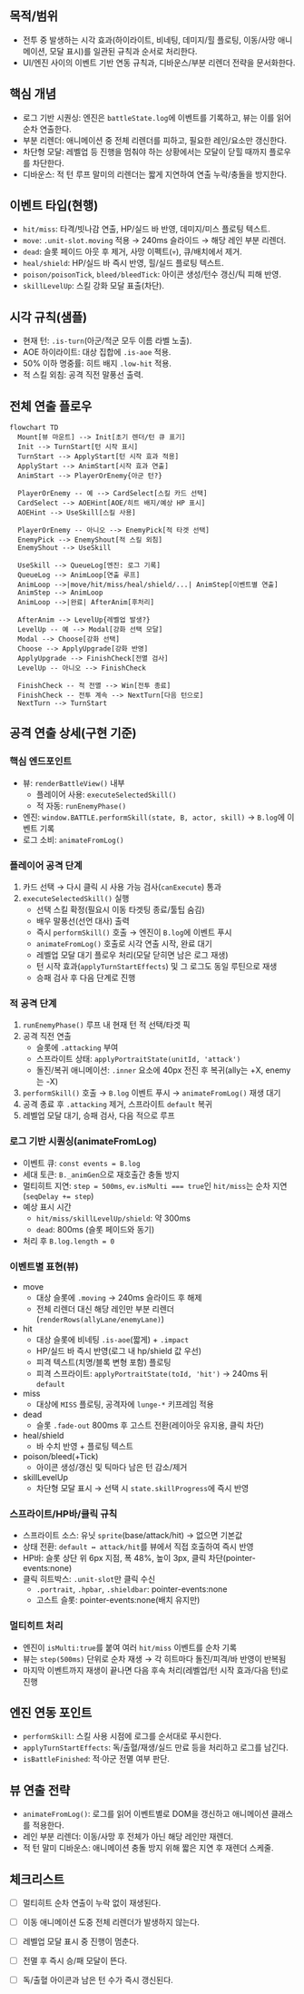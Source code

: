 ## 목적/범위
- 전투 중 발생하는 시각 효과(하이라이트, 비네팅, 데미지/힐 플로팅, 이동/사망 애니메이션, 모달 표시)를 일관된 규칙과 순서로 처리한다.
- UI/엔진 사이의 이벤트 기반 연동 규칙과, 디바운스/부분 리렌더 전략을 문서화한다.

## 핵심 개념
- 로그 기반 시퀀싱: 엔진은 `battleState.log`에 이벤트를 기록하고, 뷰는 이를 읽어 순차 연출한다.
- 부분 리렌더: 애니메이션 중 전체 리렌더를 피하고, 필요한 레인/요소만 갱신한다.
- 차단형 모달: 레벨업 등 진행을 멈춰야 하는 상황에서는 모달이 닫힐 때까지 플로우를 차단한다.
- 디바운스: 적 턴 루프 말미의 리렌더는 짧게 지연하여 연출 누락/충돌을 방지한다.

## 이벤트 타입(현행)
- `hit/miss`: 타격/빗나감 연출, HP/실드 바 반영, 데미지/미스 플로팅 텍스트.
- `move`: `.unit-slot.moving` 적용 → 240ms 슬라이드 → 해당 레인 부분 리렌더.
- `dead`: 슬롯 페이드 아웃 후 제거, 사망 이펙트(💀), 큐/배치에서 제거.
- `heal/shield`: HP/실드 바 즉시 반영, 힐/실드 플로팅 텍스트.
- `poison/poisonTick`, `bleed/bleedTick`: 아이콘 생성/턴수 갱신/틱 피해 반영.
- `skillLevelUp`: 스킬 강화 모달 표출(차단).

## 시각 규칙(샘플)
- 현재 턴: `.is-turn`(아군/적군 모두 이름 라벨 노출).
- AOE 하이라이트: 대상 집합에 `.is-aoe` 적용.
- 50% 이하 명중률: 히트 배지 `.low-hit` 적용.
- 적 스킬 외침: 공격 직전 말풍선 출력.

## 전체 연출 플로우

```mermaid
flowchart TD
  Mount[뷰 마운트] --> Init[초기 렌더/턴 큐 표기]
  Init --> TurnStart[턴 시작 표시]
  TurnStart --> ApplyStart[턴 시작 효과 적용]
  ApplyStart --> AnimStart[시작 효과 연출]
  AnimStart --> PlayerOrEnemy{아군 턴?}

  PlayerOrEnemy -- 예 --> CardSelect[스킬 카드 선택]
  CardSelect --> AOEHint[AOE/히트 배지/예상 HP 표시]
  AOEHint --> UseSkill[스킬 사용]

  PlayerOrEnemy -- 아니오 --> EnemyPick[적 타겟 선택]
  EnemyPick --> EnemyShout[적 스킬 외침]
  EnemyShout --> UseSkill

  UseSkill --> QueueLog[엔진: 로그 기록]
  QueueLog --> AnimLoop[연출 루프]
  AnimLoop -->|move/hit/miss/heal/shield/...| AnimStep[이벤트별 연출]
  AnimStep --> AnimLoop
  AnimLoop -->|완료| AfterAnim[후처리]

  AfterAnim --> LevelUp{레벨업 발생?}
  LevelUp -- 예 --> Modal[강화 선택 모달]
  Modal --> Choose[강화 선택]
  Choose --> ApplyUpgrade[강화 반영]
  ApplyUpgrade --> FinishCheck[전멸 검사]
  LevelUp -- 아니오 --> FinishCheck

  FinishCheck -- 적 전멸 --> Win[전투 종료]
  FinishCheck -- 전투 계속 --> NextTurn[다음 턴으로]
  NextTurn --> TurnStart
```

## 공격 연출 상세(구현 기준)

### 핵심 엔드포인트
- 뷰: `renderBattleView()` 내부
  - 플레이어 사용: `executeSelectedSkill()`
  - 적 자동: `runEnemyPhase()`
- 엔진: `window.BATTLE.performSkill(state, B, actor, skill)` → `B.log`에 이벤트 기록
- 로그 소비: `animateFromLog()`

### 플레이어 공격 단계
1) 카드 선택 → 다시 클릭 시 사용 가능 검사(`canExecute`) 통과
2) `executeSelectedSkill()` 실행
   - 선택 스킬 확정(필요시 이동 타겟팅 종료/툴팁 숨김)
   - 배우 말풍선(선언 대사) 출력
   - 즉시 `performSkill()` 호출 → 엔진이 `B.log`에 이벤트 푸시
   - `animateFromLog()` 호출로 시각 연출 시작, 완료 대기
   - 레벨업 모달 대기 플로우 처리(모달 닫히면 남은 로그 재생)
   - 턴 시작 효과(`applyTurnStartEffects`) 및 그 로그도 동일 루틴으로 재생
   - 승패 검사 후 다음 단계로 진행

### 적 공격 단계
1) `runEnemyPhase()` 루프 내 현재 턴 적 선택/타겟 픽
2) 공격 직전 연출
   - 슬롯에 `.attacking` 부여
   - 스프라이트 상태: `applyPortraitState(unitId, 'attack')`
   - 돌진/복귀 애니메이션: `.inner` 요소에 40px 전진 후 복귀(ally는 +X, enemy는 -X)
3) `performSkill()` 호출 → `B.log` 이벤트 푸시 → `animateFromLog()` 재생 대기
4) 공격 종료 후 `.attacking` 제거, 스프라이트 `default` 복귀
5) 레벨업 모달 대기, 승패 검사, 다음 적으로 루프

### 로그 기반 시퀀싱(animateFromLog)
- 이벤트 큐: `const events = B.log`
- 세대 토큰: `B._animGen`으로 재호출간 충돌 방지
- 멀티히트 지연: `step = 500ms`, `ev.isMulti === true`인 `hit/miss`는 순차 지연(`seqDelay += step`)
- 예상 표시 시간
  - `hit/miss/skillLevelUp/shield`: 약 300ms
  - `dead`: 800ms (슬롯 페이드와 동기)
- 처리 후 `B.log.length = 0`

### 이벤트별 표현(뷰)
- move
  - 대상 슬롯에 `.moving` → 240ms 슬라이드 후 해제
  - 전체 리렌더 대신 해당 레인만 부분 리렌더(`renderRows(allyLane/enemyLane)`)
- hit
  - 대상 슬롯에 비네팅 `.is-aoe`(짧게) + `.impact`
  - HP/실드 바 즉시 반영(로그 내 hp/shield 값 우선)
  - 피격 텍스트(치명/블록 변형 포함) 플로팅
  - 피격 스프라이트: `applyPortraitState(toId, 'hit')` → 240ms 뒤 `default`
- miss
  - 대상에 `MISS` 플로팅, 공격자에 `lunge-*` 키프레임 적용
- dead
  - 슬롯 `.fade-out` 800ms 후 고스트 전환(레이아웃 유지용, 클릭 차단)
- heal/shield
  - 바 수치 반영 + 플로팅 텍스트
- poison/bleed(+Tick)
  - 아이콘 생성/갱신 및 틱마다 남은 턴 감소/제거
- skillLevelUp
  - 차단형 모달 표시 → 선택 시 `state.skillProgress`에 즉시 반영

### 스프라이트/HP바/클릭 규칙
- 스프라이트 소스: 유닛 `sprite`(base/attack/hit) → 없으면 기본값
- 상태 전환: `default ↔ attack/hit`를 뷰에서 직접 호출하여 즉시 반영
- HP바: 슬롯 상단 위 6px 지점, 폭 48%, 높이 3px, 클릭 차단(pointer-events:none)
- 클릭 히트박스: `.unit-slot`만 클릭 수신
  - `.portrait`, `.hpbar`, `.shieldbar`: pointer-events:none
  - 고스트 슬롯: pointer-events:none(배치 유지만)

### 멀티히트 처리
- 엔진이 `isMulti:true`를 붙여 여러 `hit/miss` 이벤트를 순차 기록
- 뷰는 `step(500ms)` 단위로 순차 재생 → 각 히트마다 돌진/피격/바 반영이 반복됨
- 마지막 이벤트까지 재생이 끝나면 다음 후속 처리(레벨업/턴 시작 효과/다음 턴)로 진행

## 엔진 연동 포인트
- `performSkill`: 스킬 사용 시점에 로그를 순서대로 푸시한다.
- `applyTurnStartEffects`: 독/출혈/재생/실드 만료 등을 처리하고 로그를 남긴다.
- `isBattleFinished`: 적·아군 전멸 여부 판단.

## 뷰 연출 전략
- `animateFromLog()`: 로그를 읽어 이벤트별로 DOM을 갱신하고 애니메이션 클래스를 적용한다.
- 레인 부분 리렌더: 이동/사망 후 전체가 아닌 해당 레인만 재렌더.
- 적 턴 말미 디바운스: 애니메이션 충돌 방지 위해 짧은 지연 후 재렌더 스케줄.

## 체크리스트
- [ ] 멀티히트 순차 연출이 누락 없이 재생된다.
- [ ] 이동 애니메이션 도중 전체 리렌더가 발생하지 않는다.
- [ ] 레벨업 모달 표시 중 진행이 멈춘다.
- [ ] 전멸 후 즉시 승/패 모달이 뜬다.
- [ ] 독/출혈 아이콘과 남은 턴 수가 즉시 갱신된다.


